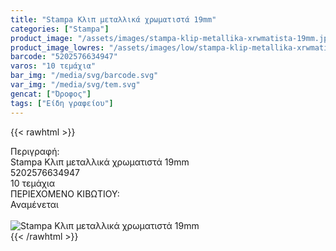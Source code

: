 ```yaml
---
title: "Stampa Κλιπ μεταλλικά χρωματιστά 19mm"
categories: ["Stampa"]
product_image: "/assets/images/stampa-klip-metallika-xrwmatista-19mm.jpg"
product_image_lowres: "/assets/images/low/stampa-klip-metallika-xrwmatista-19mm.jpg"
barcode: "5202576634947"
varos: "10 τεμάχια"
bar_img: "/media/svg/barcode.svg"
var_img: "/media/svg/tem.svg"
gencat: ["Όροφος"]
tags: ["Είδη γραφείου"]
---
```

{{< rawhtml >}}

<div class="sload659"><div class="product"><div id="sistatika">Περιγραφή:</div><div class="alltext">Stampa Κλιπ μεταλλικά χρωματιστά 19mm</div><div id="barcode"><div id="barimage1"></div><span id="bartext">5202576634947</span></div><div id="varos"><div id="temimg"></div><span id="varostext">10 τεμάχια</span></div><div id="kivotio">ΠΕΡΙΕΧΟΜΕΝΟ ΚΙΒΩΤΙΟΥ:<br>Αναμένεται</div><br><div class="pimg"><img alt="Stampa Κλιπ μεταλλικά χρωματιστά 19mm" title="Stampa Κλιπ μεταλλικά χρωματιστά 19mm" src="/assets/images/stampa-klip-metallika-xrwmatista-19mm.jpg"></div></div></div>
{{< /rawhtml >}}


